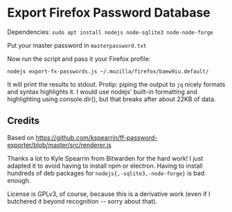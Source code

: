 # Export Firefox Password Database

Dependencies: `sudo apt install nodejs node-sqlite3 node-node-forge`

Put your master password in `masterpassword.txt`

Now run the script and pass it your Firefox profile:

    nodejs export-fx-passwords.js ~/.mozilla/firefox/baew9iu.default/

It will print the results to stdout. Protip: piping the output to `jq` nicely
formats and syntax highlights it. I would use nodejs' built-in formatting and
highlighting using console.dir(), but that breaks after about 22KB of data.


## Credits

Based on https://github.com/kspearrin/ff-password-exporter/blob/master/src/renderer.js

Thanks a lot to Kyle Spearrin from Bitwarden for the hard work! I just adapted
it to avoid having to install npm or electron. Having to install hundreds of
deb packages for `nodejs{,-sqlite3,-node-forge}` is bad enough.

License is GPLv3, of course, because this is a derivative work (even if I
butchered it beyond recognition -- sorry about that).

